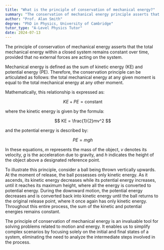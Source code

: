 ```yaml
---
title: "What is the principle of conservation of mechanical energy?"
summary: "The conservation of mechanical energy principle asserts that a system's total mechanical energy remains constant over time, meaning energy is neither created nor destroyed, only transformed."
author: "Prof. Alan Smith"
degree: "PhD in Physics, University of Cambridge"
tutor_type: "A-Level Physics Tutor"
date: 2024-07-13
---
```


The principle of conservation of mechanical energy asserts that the total mechanical energy within a closed system remains constant over time, provided that no external forces are acting on the system.

Mechanical energy is defined as the sum of kinetic energy (KE) and potential energy (PE). Therefore, the conservation principle can be articulated as follows: the total mechanical energy at any given moment is equal to the total mechanical energy at any other moment.

Mathematically, this relationship is expressed as:

$$
KE + PE = \text{constant}
$$

where the kinetic energy is given by the formula:

$$
KE = \frac{1}{2}mv^2
$$

and the potential energy is described by:

$$
PE = mgh
$$

In these equations, $m$ represents the mass of the object, $v$ denotes its velocity, $g$ is the acceleration due to gravity, and $h$ indicates the height of the object above a designated reference point.

To illustrate this principle, consider a ball being thrown vertically upwards. At the moment of release, the ball possesses only kinetic energy. As it ascends, its kinetic energy decreases while its potential energy increases, until it reaches its maximum height, where all the energy is converted to potential energy. During the downward motion, the potential energy decreases and is converted back into kinetic energy until the ball returns to the original release point, where it once again has only kinetic energy. Throughout this entire process, the sum of the kinetic and potential energies remains constant.

The principle of conservation of mechanical energy is an invaluable tool for solving problems related to motion and energy. It enables us to simplify complex scenarios by focusing solely on the initial and final states of a system, eliminating the need to analyze the intermediate steps involved in the process.
    